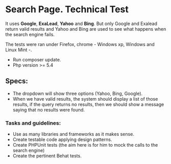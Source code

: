 # Search Page. Technical Test

It uses **Google**, **ExaLead**, **Yahoo** and **Bing**. But only Google and Exalead return valid results and Yahoo and Bing
 are used to see what happens when the search engine fails.
 
The tests were ran under Firefox, chrome - Windows xp, Windows and Linux Mint -.
 
 * Run composer update.
 * Php version >= 5.4
 
 ## Specs:
 
 * The dropdown will show three options (Yahoo, Bing, Google).
 * When we have valid results, the system should display a list of those results, if the query returns no results, 
   then we should show a message saying that no results were found.

### Tasks and guidelines:

 * Use as many libraries and frameworks as it makes sense.
 * Create testable code applying design patterns.
 * Create PHPUnit tests (the aim here is for him to mock the calls to the search engine)
 * Create the pertinent Behat tests.